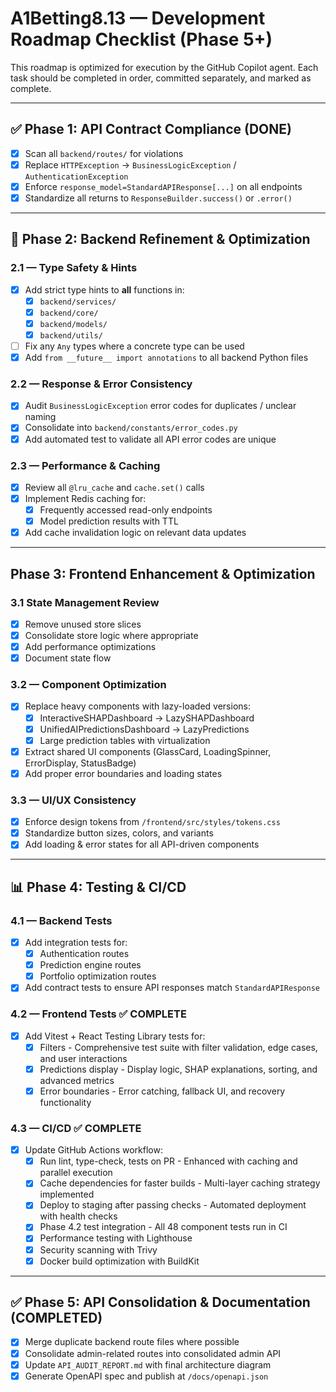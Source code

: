 # A1Betting8.13 — Development Roadmap Checklist (Phase 5+)

This roadmap is optimized for execution by the GitHub Copilot agent.
Each task should be completed in order, committed separately, and marked as complete.

---

## ✅ Phase 1: API Contract Compliance (DONE)
- [x] Scan all `backend/routes/` for violations
- [x] Replace `HTTPException` → `BusinessLogicException` / `AuthenticationException`
- [x] Enforce `response_model=StandardAPIResponse[...]` on all endpoints
- [x] Standardize all returns to `ResponseBuilder.success()` or `.error()`

---

## 🚀 Phase 2: Backend Refinement & Optimization

### 2.1 — Type Safety & Hints
- [x] Add strict type hints to **all** functions in:
  - [x] `backend/services/`
  - [x] `backend/core/`
  - [x] `backend/models/`
  - [x] `backend/utils/`
- [ ] Fix any `Any` types where a concrete type can be used
- [x] Add `from __future__ import annotations` to all backend Python files

### 2.2 — Response & Error Consistency
- [x] Audit `BusinessLogicException` error codes for duplicates / unclear naming
- [x] Consolidate into `backend/constants/error_codes.py`
- [x] Add automated test to validate all API error codes are unique

### 2.3 — Performance & Caching
- [x] Review all `@lru_cache` and `cache.set()` calls
- [x] Implement Redis caching for:
  - [x] Frequently accessed read-only endpoints
  - [x] Model prediction results with TTL
- [x] Add cache invalidation logic on relevant data updates

---

## Phase 3: Frontend Enhancement & Optimization

### 3.1 State Management Review
- [x] Remove unused store slices
- [x] Consolidate store logic where appropriate  
- [x] Add performance optimizations
- [x] Document state flow

### 3.2 — Component Optimization
- [x] Replace heavy components with lazy-loaded versions:
  - [x] InteractiveSHAPDashboard → LazySHAPDashboard
  - [x] UnifiedAIPredictionsDashboard → LazyPredictions
  - [x] Large prediction tables with virtualization
- [x] Extract shared UI components (GlassCard, LoadingSpinner, ErrorDisplay, StatusBadge)
- [x] Add proper error boundaries and loading states

### 3.3 — UI/UX Consistency
- [x] Enforce design tokens from `/frontend/src/styles/tokens.css`
- [x] Standardize button sizes, colors, and variants
- [x] Add loading & error states for all API-driven components

---

## 📊 Phase 4: Testing & CI/CD

### 4.1 — Backend Tests
- [x] Add integration tests for:
  - [x] Authentication routes
  - [x] Prediction engine routes
  - [x] Portfolio optimization routes
- [x] Add contract tests to ensure API responses match `StandardAPIResponse`

### 4.2 — Frontend Tests ✅ **COMPLETE**

- [x] Add Vitest + React Testing Library tests for:
  - [x] Filters - Comprehensive test suite with filter validation, edge cases, and user interactions
  - [x] Predictions display - Display logic, SHAP explanations, sorting, and advanced metrics
  - [x] Error boundaries - Error catching, fallback UI, and recovery functionality

### 4.3 — CI/CD ✅ **COMPLETE**

- [x] Update GitHub Actions workflow:
  - [x] Run lint, type-check, tests on PR - Enhanced with caching and parallel execution
  - [x] Cache dependencies for faster builds - Multi-layer caching strategy implemented
  - [x] Deploy to staging after passing checks - Automated deployment with health checks
  - [x] Phase 4.2 test integration - All 48 component tests run in CI
  - [x] Performance testing with Lighthouse
  - [x] Security scanning with Trivy
  - [x] Docker build optimization with BuildKit

---

## ✅ Phase 5: API Consolidation & Documentation (COMPLETED)

- [x] Merge duplicate backend route files where possible
- [x] Consolidate admin-related routes into consolidated admin API
- [x] Update `API_AUDIT_REPORT.md` with final architecture diagram
- [x] Generate OpenAPI spec and publish at `/docs/openapi.json`
